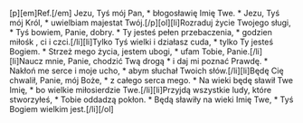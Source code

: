 [p][em]Ref.[/em] Jezu, Tyś mój Pan, * błogosławię Imię Twe. * Jezu, Tyś mój Król, * uwielbiam majestat Twój.[/p][ol][li]Rozraduj życie Twojego sługi, * Tyś bowiem, Panie, dobry. * Ty jesteś pełen przebaczenia, * godzien miłośk , ci i czci.[/li][li]Tylko Tyś wielki i działasz cuda, * tylko Ty jesteś Bogiem. * Strzeż mego życia, jestem ubogi, * ufam Tobie, Panie.[/li][li]Naucz mnie, Panie, chodzić Twą drogą * i daj mi poznać Prawdę. * Nakłoń me serce i moje ucho, * abym słuchał Twoich słów.[/li][li]Będę Cię chwalił, Panie, mój Boże, * z całego serca mego. * Na wieki będę sławił Twe Imię, * bo wielkie miłosierdzie Twe.[/li][li]Przyjdą wszystkie ludy, które stworzyłeś, * Tobie oddadzą pokłon. * Będą sławiły na wieki Imię Twe, * Tyś Bogiem wielkim jest.[/li][/ol]